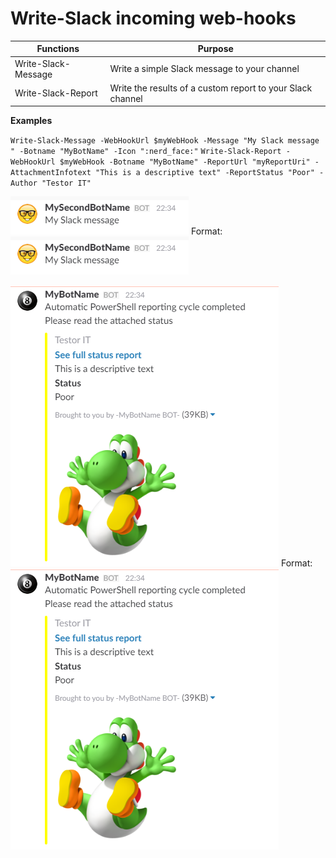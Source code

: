 # Write-Slack incoming web-hooks

Functions | Purpose
----------|--------
Write-Slack-Message | Write a simple Slack message to your channel
Write-Slack-Report | Write the results of a custom report to your Slack channel

**Examples**

`Write-Slack-Message -WebHookUrl $myWebHook -Message "My Slack message " -Botname "MyBotName" -Icon ":nerd_face:"`
`Write-Slack-Report -WebHookUrl $myWebHook -Botname "MyBotName" -ReportUrl "myReportUri" -AttachmentInfotext "This is a descriptive text" -ReportStatus "Poor" -Author "Testor IT"`

![Capture1](images/SlackBot2.PNG)
Format: ![Result of first function call](https://github.com/larsjoR/PowerShell/blob/2d9777bc0ef48422b4e7dc6c9736f66bdcf1ca14/images/SlackBot2.PNG)

![Capture1](images/SlackBot1.png)
Format: ![Result of second function call](https://github.com/larsjoR/PowerShell/blob/2d9777bc0ef48422b4e7dc6c9736f66bdcf1ca14/images/SlackBot1.PNG)